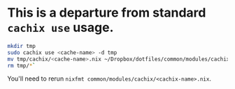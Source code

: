 # This is a departure from standard `cachix use` usage.

```sh
mkdir tmp
sudo cachix use <cache-name> -d tmp
mv tmp/cachix/<cache-name>.nix ~/Dropbox/dotfiles/common/modules/cachix
rm tmp/*`
```

You'll need to rerun `nixfmt common/modules/cachix/<cachix-name>.nix`.

